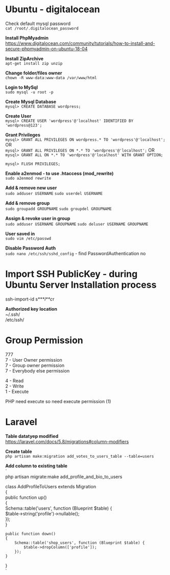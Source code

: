 # Ubuntu - digitalocean  
Check default mysql password  
`cat /root/.digitalocean_password`    

**Install PhpMyadmin**  
https://www.digitalocean.com/community/tutorials/how-to-install-and-secure-phpmyadmin-on-ubuntu-18-04    

**Install ZipArchive**  
`apt-get install zip unzip`  

**Change folder/files owner**  
`chown -R www-data:www-data /var/www/html`

**Login to MySql**  
`sudo mysql -u root -p`    

**Create Mysql Database**  
`mysql> CREATE DATABASE wordpress;`

**Create User**  
`mysql> CREATE USER 'wordpress'@'localhost' IDENTIFIED BY 'wordpress@123';`    

**Grant Privileges**  
`mysql> GRANT ALL PRIVILEGES ON wordpress.* TO 'wordpress'@'localhost';` OR  
`mysql> GRANT ALL PRIVILEGES ON *.* TO 'wordpress'@'localhost';` OR  
`mysql> GRANT ALL ON *.* TO 'wordpress'@'localhost' WITH GRANT OPTION;` 

`mysql> FLUSH PRIVILEGES;`  

**Enable a2enmod - to use .htaccess (mod_rewrite)**  
`sudo a2enmod rewrite`  

**Add & remove new user**  
`sudo adduser USERNAME` 
`sudo userdel USERNAME`  

**Add & remove group**  
`sudo groupadd GROUPNAME`
`sudo groupdel GROUPNAME`  

**Assign & revoke user in group**  
`sudo adduser USERNAME GROUPNAME`
`sudo deluser USERNAME GROUPNAME`  

**User saved in**  
`sudo vim /etc/passwd`  

**Disable Password Auth**  
`sudo nano /etc/ssh/sshd_config` - find PasswordAuthentication no  

# Import SSH PublicKey  - during Ubuntu Server Installation process
ssh-import-id s****l**c*r  

**Authorized key location**  
 ~/.ssh/  
 /etc/ssh/  

# Group Permission
777  
7 - User Owner permission  
7 - Group owner permission  
7 - Everybody else permission  

4 - Read  
2 - Write  
1 - Execute  

PHP need execute so need execute permission (1)  

# Laravel  

**Table datatyep modified**  
https://laravel.com/docs/5.8/migrations#column-modifiers  

**Create table**  
`php artisan make:migration add_votes_to_users_table --table=users`  

**Add column to existing table**  
`  
php artisan migrate:make add_profile_and_bio_to_users  

class AddProfileToUsers extends Migration  
{  
    public function up()  
    {  
        Schema::table('users', function (Blueprint $table) {  
            $table->string('profile')->nullable();  
        });  
    }  

    public function down()  
    {  
        Schema::table('shop_users', function (Blueprint $table) {  
            $table->dropColumn(['profile']);  
        });  
    }  
}  
`  
